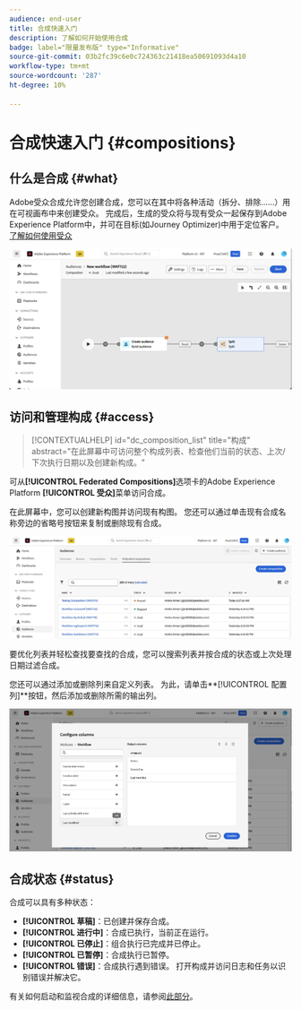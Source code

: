 ```yaml
---
audience: end-user
title: 合成快速入门
description: 了解如何开始使用合成
badge: label="限量发布版" type="Informative"
source-git-commit: 03b2fc39c6e0c724363c21418ea50691093d4a10
workflow-type: tm+mt
source-wordcount: '287'
ht-degree: 10%

---
```


# 合成快速入门 {#compositions}

## 什么是合成 {#what}

Adobe受众合成允许您创建合成，您可以在其中将各种活动（拆分、排除……）用在可视画布中来创建受众。 完成后，生成的受众将与现有受众一起保存到Adobe Experience Platform中，并可在目标(如Journey Optimizer)中用于定位客户。 [了解如何使用受众](../start/audiences.md)

![](assets/composition-example.png)

## 访问和管理构成 {#access}

>[!CONTEXTUALHELP]
>id="dc_composition_list"
>title="构成"
>abstract="在此屏幕中可访问整个构成列表、检查他们当前的状态、上次/下次执行日期以及创建新构成。"

可从&#x200B;**[!UICONTROL Federated Compositions]**&#x200B;选项卡的Adobe Experience Platform **[!UICONTROL 受众]**&#x200B;菜单访问合成。

在此屏幕中，您可以创建新构图并访问现有构图。 您还可以通过单击现有合成名称旁边的省略号按钮来复制或删除现有合成。

![](assets/compositions-list.png)

要优化列表并轻松查找要查找的合成，您可以搜索列表并按合成的状态或上次处理日期过滤合成。

您还可以通过添加或删除列来自定义列表。 为此，请单击**[!UICONTROL 配置列]**按钮，然后添加或删除所需的输出列。

![](assets/compositions-columns.png)

## 合成状态 {#status}

合成可以具有多种状态：

* **[!UICONTROL 草稿]**：已创建并保存合成。
* **[!UICONTROL 进行中]**：合成已执行，当前正在运行。
* **[!UICONTROL 已停止]**：组合执行已完成并已停止。
* **[!UICONTROL 已暂停]**：合成执行已暂停。
* **[!UICONTROL 错误]**：合成执行遇到错误。 打开构成并访问日志和任务以识别错误并解决它。

有关如何启动和监视合成的详细信息，请参阅[此部分](../compositions/start-monitor-composition.md)。